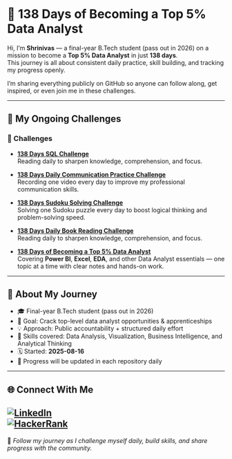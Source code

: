 # 🚀 138 Days of Becoming a Top 5% Data Analyst

Hi, I’m **Shrinivas** — a final-year B.Tech student (pass out in 2026) on a mission to become a **Top 5% Data Analyst** in just **138 days**.  
This journey is all about consistent daily practice, skill building, and tracking my progress openly.

I’m sharing everything publicly on GitHub so anyone can follow along, get inspired, or even join me in these challenges.

---

## 📌 My Ongoing Challenges

### 🎯 Challenges
- **[138 Days SQL Challenge](https://github.com/ShrinivasSatkantwar/138-days-sql-solving.git)**  
  Reading daily to sharpen knowledge, comprehension, and focus.

- **[138 Days Daily Communication Practice Challenge](https://github.com/ShrinivasSatkantwar/138-days-daily-communication-practice-challenge.git)**  
  Recording one video every day to improve my professional communication skills.

- **[138 Days Sudoku Solving Challenge](https://github.com/ShrinivasSatkantwar/138-days-sudoku-solving.git)**  
  Solving one Sudoku puzzle every day to boost logical thinking and problem-solving speed.

- **[138 Days Daily Book Reading Challenge](https://github.com/ShrinivasSatkantwar/138-days-daily-book-reading-challenge.git)**  
  Reading daily to sharpen knowledge, comprehension, and focus.

- **[138 Days of Becoming a Top 5% Data Analyst](https://github.com/ShrinivasSatkantwar/138-days-data-analyst.git)**  
  Covering **Power BI**, **Excel**, **EDA**, and other Data Analyst essentials — one topic at a time with clear notes and hands-on work.

---

## 📜 About My Journey
- 🎓 Final-year B.Tech student (pass out in 2026)  
- 🎯 Goal: Crack top-level data analyst opportunities & apprenticeships  
- 💡 Approach: Public accountability + structured daily effort  
- 🌱 Skills covered: Data Analysis, Visualization, Business Intelligence, and Analytical Thinking  
- 🗓 Started: **2025-08-16**  
- 🔗 Progress will be updated in each repository daily

---
## 🌐 Connect With Me  
[![LinkedIn](https://img.shields.io/badge/LinkedIn-0A66C2?style=for-the-badge&logo=linkedin&logoColor=white)](https://www.linkedin.com/in/shrinivas-satkantwar)  
[![HackerRank](https://img.shields.io/badge/HackerRank-2EC866?style=for-the-badge&logo=hackerrank&logoColor=white)](https://www.hackerrank.com/profile/ssatkantwar)  
---

📍 *Follow my journey as I challenge myself daily, build skills, and share progress with the community.*

